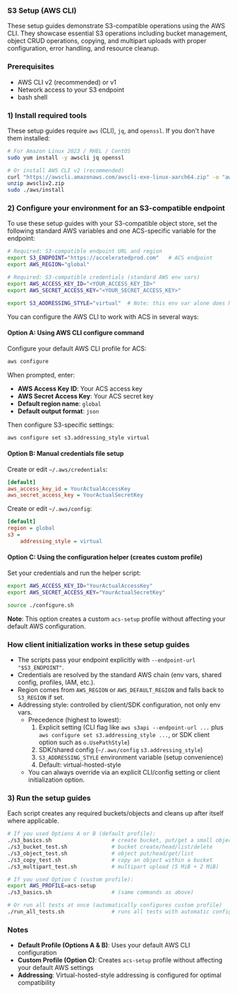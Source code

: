 ### S3 Setup (AWS CLI)

These setup guides demonstrate S3-compatible operations using the AWS CLI. They showcase essential S3 operations including bucket management, object CRUD operations, copying, and multipart uploads with proper configuration, error handling, and resource cleanup.

### Prerequisites

- AWS CLI v2 (recommended) or v1
- Network access to your S3 endpoint
- bash shell

### 1) Install required tools

These setup guides require `aws` (CLI), `jq`, and `openssl`.
If you don't have them installed:

```bash
# For Amazon Linux 2023 / RHEL / CentOS
sudo yum install -y awscli jq openssl

# Or install AWS CLI v2 (recommended)
curl "https://awscli.amazonaws.com/awscli-exe-linux-aarch64.zip" -o "awscliv2.zip"
unzip awscliv2.zip
sudo ./aws/install
```

### 2) Configure your environment for an S3-compatible endpoint

To use these setup guides with your S3-compatible object store, set the following standard AWS variables and one ACS-specific variable for the endpoint:

```bash
# Required: S3-compatible endpoint URL and region
export S3_ENDPOINT="https://acceleratedprod.com"   # ACS endpoint 
export AWS_REGION="global"                         

# Required: S3-compatible credentials (standard AWS env vars)
export AWS_ACCESS_KEY_ID="<YOUR_ACCESS_KEY_ID>"
export AWS_SECRET_ACCESS_KEY="<YOUR_SECRET_ACCESS_KEY>"

export S3_ADDRESSING_STYLE="virtual"  # Note: this env var alone does NOT change AWS CLI behavior unless applied via configure.sh or written to ~/.aws/config (e.g., `aws configure set s3.addressing_style virtual`)
```

You can configure the AWS CLI to work with ACS in several ways:

#### Option A: Using AWS CLI configure command

Configure your default AWS CLI profile for ACS:

```bash
aws configure
```

When prompted, enter:
- **AWS Access Key ID**: Your ACS access key
- **AWS Secret Access Key**: Your ACS secret key  
- **Default region name**: `global`
- **Default output format**: `json`

Then configure S3-specific settings:

```bash
aws configure set s3.addressing_style virtual
```

#### Option B: Manual credentials file setup

Create or edit `~/.aws/credentials`:

```ini
[default]
aws_access_key_id = YourActualAccessKey
aws_secret_access_key = YourActualSecretKey
```

Create or edit `~/.aws/config`:

```ini
[default]
region = global
s3 =
    addressing_style = virtual
```

#### Option C: Using the configuration helper (creates custom profile)

Set your credentials and run the helper script:

```bash
export AWS_ACCESS_KEY_ID="YourActualAccessKey"
export AWS_SECRET_ACCESS_KEY="YourActualSecretKey"

source ./configure.sh
```

**Note**: This option creates a custom `acs-setup` profile without affecting your default AWS configuration.

### How client initialization works in these setup guides

- The scripts pass your endpoint explicitly with `--endpoint-url "$S3_ENDPOINT"`.
- Credentials are resolved by the standard AWS chain (env vars, shared config, profiles, IAM, etc.).
- Region comes from `AWS_REGION` or `AWS_DEFAULT_REGION` and falls back to `S3_REGION` if set.
- Addressing style: controlled by client/SDK configuration, not only env vars.
  - Precedence (highest to lowest):
    1) Explicit setting (CLI flag like `aws s3api --endpoint-url ...` plus `aws configure set s3.addressing_style ...`, or SDK client option such as `o.UsePathStyle`)
    2) SDK/shared config (`~/.aws/config` `s3.addressing_style`)
    3) `S3_ADDRESSING_STYLE` environment variable (setup convenience)
    4) Default: virtual-hosted-style
  - You can always override via an explicit CLI/config setting or client initialization option.

### 3) Run the setup guides

Each script creates any required buckets/objects and cleans up after itself where applicable.

```bash
# If you used Options A or B (default profile):
./s3_basics.sh                   # create bucket, put/get a small object
./s3_bucket_test.sh              # bucket create/head/list/delete
./s3_object_test.sh              # object put/head/get/list
./s3_copy_test.sh                # copy an object within a bucket
./s3_multipart_test.sh           # multipart upload (5 MiB + 2 MiB)

# If you used Option C (custom profile):
export AWS_PROFILE=acs-setup
./s3_basics.sh                   # (same commands as above)

# Or run all tests at once (automatically configures custom profile)
./run_all_tests.sh               # runs all tests with automatic configuration
```

### Notes

- **Default Profile (Options A & B)**: Uses your default AWS CLI configuration
- **Custom Profile (Option C)**: Creates `acs-setup` profile without affecting your default AWS settings
- **Addressing**: Virtual-hosted-style addressing is configured for optimal compatibility


